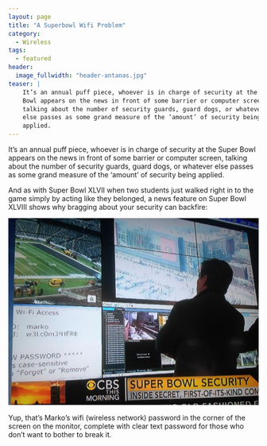 ```yaml
---
layout: page
title: "A Superbowl Wifi Problem"
category:
  - Wireless 
tags:
  - featured
header: 
  image_fullwidth: "header-antanas.jpg"
teaser: |
    It’s an annual puff piece, whoever is in charge of security at the Super
    Bowl appears on the news in front of some barrier or computer screen,
    talking about the number of security guards, guard dogs, or whatever
    else passes as some grand measure of the ‘amount’ of security being
    applied.
---
```


It’s an annual puff piece, whoever is in charge of security at the Super
Bowl appears on the news in front of some barrier or computer screen,
talking about the number of security guards, guard dogs, or whatever
else passes as some grand measure of the ‘amount’ of security being
applied.

And as with Super Bowl XLVII when two students just walked right in to
the game simply by acting like they belonged, a news feature on Super
Bowl XLVIII shows why bragging about your security can backfire:

![super-bowl-security-fail](/images/super-bowl-security-fail.jpg)

Yup, that’s Marko’s wifi (wireless network) password in the corner of
the screen on the monitor, complete with clear text password for those
who don’t want to bother to break it.
